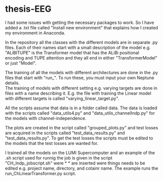# thesis-EEG

I had some issues with getting the necessary packages to work. So I have added a .txt file called "Install new environment" that explains how I created my environment in Anaconda. 

In the repository all the classes with the different models are in separate .py files. Each of their names start with a small description of the model e.g. "ALiBITUPE" is the Transformer model that has the ALiBi positional encoding and TUPE attention and they all end in either "TransformerModel" or just "Model". 

The training of all the models with different architectures are done in the .py files that start with "run_". To run these, you must input your own Neptune details.  
The training of models with different setting e.g. varying targets are done in files with a name describing it. E.g. the file with training the Linear model with different targets is called "varying_linear_target.py". 

All the scripts assume that data is in a folder called data. The data is loaded with the scripts called "data_utils4.py" and "data_utils_channelIndp.py" for the models with channel-independence. 

The plots are created in the script called "grouped_plots.py" and test losses are acquired in the scripts called "test_data_results.py" and "test_data_results.py". To get the test losses the scripts must be edited to the models that the test losses are wanted for.

I trained all the models on the LUMI Supercomputer and an example of the .sh script used for runnig the job is given in the script "CH_Indp_jobscript.sh" were * * are inserted were things needs to be edited e.g. project name, directory, and cotainr name. The example runs the run_ChLinearTransformer.py script. 
